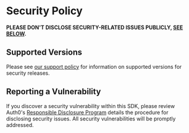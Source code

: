 # Security Policy

**PLEASE DON'T DISCLOSE SECURITY-RELATED ISSUES PUBLICLY, [SEE BELOW](#reporting-a-vulnerability).**

## Supported Versions

Please see [our support policy](https://github.com/auth0/laravel-auth0#requirements) for information on supported versions for security releases.

## Reporting a Vulnerability

If you discover a security vulnerability within this SDK, please review Auth0's [Responsible Disclosure Program](https://auth0.com/responsible-disclosure-policy) details the procedure for disclosing security issues. All security vulnerabilities will be promptly addressed.
